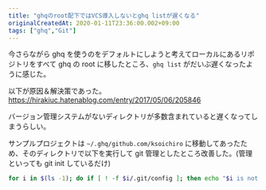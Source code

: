 ```yaml
---
title: "ghqのroot配下ではVCS導入しないとghq listが遅くなる"
originalCreatedAt: 2020-01-11T23:36:00.002+09:00
tags: ["ghq","Git"]
---
```

今さらながら ghq を使うのをデフォルトにしようと考えてローカルにあるリポジトリをすべて ghq の root に移したところ、`ghq list` がだいぶ遅くなったように感じた。

以下が原因＆解決策であった。  
https://hirakiuc.hatenablog.com/entry/2017/05/06/205846

バージョン管理システムがないディレクトリが多数含まれていると遅くなってしまうらしい。

サンプルプロジェクトは `~/.ghq/github.com/ksoichiro` に移動してあったため、そのディレクトリで以下を実行して git 管理としたところ改善した。(管理といっても git init しているだけ)

```sh
for i in $(ls -1); do if [ ! -f $i/.git/config ]; then echo "$i is not in vcs"; pushd $i > /dev/null; git init; popd > /dev/null; fi; done
```
